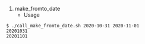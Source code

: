 1. make_fromto_date
   - Usage
```
$ ./call_make_fromto_date.sh 2020-10-31 2020-11-01
20201031
20201101
```
